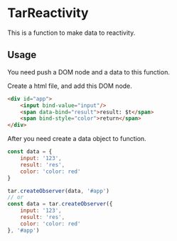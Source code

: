 # TarReactivity

This is a function to make data to reactivity.

## Usage

You need push a DOM node and a data to this function.

Create a html file, and add this DOM node.

```html
<div id="app">
    <input bind-value="input"/>
    <span data-bind="result">result: $t</span>
    <span bind-style="color">return</span>
</div>
```
After you need create a data object to function.

```javascript
const data = {
    input: '123',
    result: 'res',
    color: 'color: red'
}

tar.createObserver(data, '#app')
// or
const data = tar.createObserver({
    input: '123',
    result: 'res',
    color: 'color: red'
}, '#app')
```